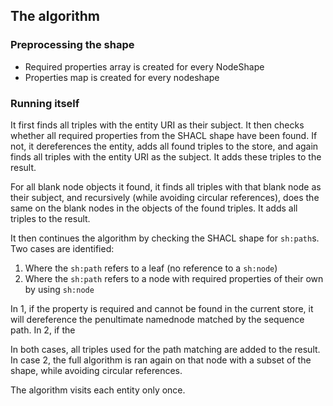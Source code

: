 

## The algorithm

### Preprocessing the shape

 * Required properties array is created for every NodeShape
 * Properties map is created for every nodeshape

### Running itself

It first finds all triples with the entity URI as their subject. It then checks whether all required properties from the SHACL shape have been found. If not, it dereferences the entity, adds all found triples to the store, and again finds all triples with the entity URI as the subject. It adds these triples to the result.

For all blank node objects it found, it finds all triples with that blank node as their subject, and recursively (while avoiding circular references), does the same on the blank nodes in the objects of the found triples. It adds all triples to the result.

It then continues the algorithm by checking the SHACL shape for `sh:path`s. Two cases are identified:
 1. Where the `sh:path` refers to a leaf (no reference to a `sh:node`)
 2. Where the `sh:path` refers to a node with required properties of their own by using `sh:node`

In 1, if the property is required and cannot be found in the current store, it will dereference the penultimate namednode matched by the sequence path. In 2, if the 

In both cases, all triples used for the path matching are added to the result. In case 2, the full algorithm is ran again on that node with a subset of the shape, while avoiding circular references.

The algorithm visits each entity only once.

